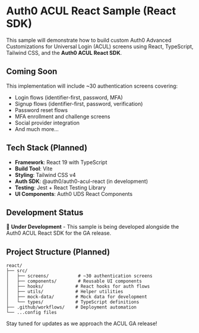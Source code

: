 # Auth0 ACUL React Sample (React SDK)

This sample will demonstrate how to build custom Auth0 Advanced Customizations for Universal Login (ACUL) screens using React, TypeScript, Tailwind CSS, and the **Auth0 ACUL React SDK**.

## Coming Soon

This implementation will include ~30 authentication screens covering:

- Login flows (identifier-first, password, MFA)
- Signup flows (identifier-first, password, verification)
- Password reset flows
- MFA enrollment and challenge screens
- Social provider integration
- And much more...

## Tech Stack (Planned)

- **Framework**: React 19 with TypeScript
- **Build Tool**: Vite
- **Styling**: Tailwind CSS v4
- **Auth SDK**: @auth0/auth0-acul-react (in development)
- **Testing**: Jest + React Testing Library
- **UI Components**: Auth0 UDS React Components

## Development Status

🚧 **Under Development** - This sample is being developed alongside the Auth0 ACUL React SDK for the GA release.

## Project Structure (Planned)

```
react/
├── src/
│   ├── screens/           # ~30 authentication screens
│   ├── components/        # Reusable UI components
│   ├── hooks/            # React hooks for auth flows
│   ├── utils/            # Helper utilities
│   ├── mock-data/        # Mock data for development
│   └── types/            # TypeScript definitions
├── .github/workflows/    # Deployment automation
└── ...config files
```

Stay tuned for updates as we approach the ACUL GA release!
